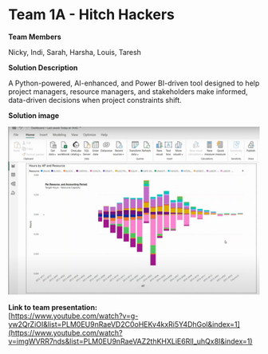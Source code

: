 # Team 1A - Hitch Hackers

**Team Members**   

Nicky, Indi, Sarah, Harsha, Louis, Taresh

**Solution Description**

A Python-powered, AI-enhanced, and Power BI-driven tool designed to help project managers, resource managers, and stakeholders make informed, data-driven decisions when project constraints shift.

**Solution image**

![alt text](https://github.com/Projecting-Success-Solutions-Portal/Hack-24/blob/main/Challenge%201/Team%201A/Team%201A%20-%20solution%20screenshot.png?raw=true)

**Link to team presentation:**   
[https://www.youtube.com/watch?v=g-yw2QrZiOI&list=PLM0EU9nRaeVD2C0oHEKv4kxRi5Y4DhGol&index=1](https://www.youtube.com/watch?v=imgWVRR7nds&list=PLM0EU9nRaeVAZ2thKHXLiE6RlI_uhQx8I&index=1)
